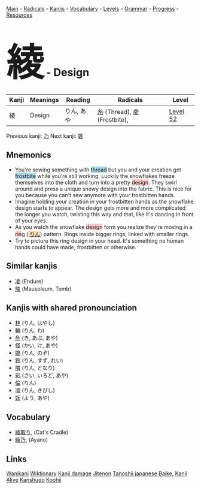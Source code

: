 <style> bigfont {font-size: 100px}</style>
[Main](../README.md) -
[Radicals](../radicals.md) -
[Kanjis](../kanjis.md) -
[Vocabulary](../vocabulary.md) -
[Levels](../levels.md) -
[Grammar](../grammar.md) - 
[Progress](../progress.md) -
[Resources](../resources.md)
# <bigfont> 綾</bigfont> - Design 

| Kanji | Meanings | Reading | Radicals | Level |
| --- | --- | --- | --- | --- |
| 綾 | Design | りん, あや | [糸](../radicals/糸.md) (Thread), [夌](../radicals/夌.md) (Frostbite),  | [Level 52](../levels/wk_level52.md) |

Previous kanji: [乃](乃.md) Next kanji: [颯](颯.md) 

## Mnemonics
 * You're sewing something with <span style="background-color:#ADD8E6"> thread</span> but you and your creation get <span style="background-color:#ADD8E6"> frostbite</span> while you're still working. Luckily the snowflakes freeze themselves into the cloth and turn into a pretty <span style="background-color:#ffcccb"> design</span>. They swirl around and press a unique snowy design into the fabric. This is nice for you because you can't sew anymore with your frostbitten hands.
* Imagine holding your creation in your frostbitten hands as the snowflake design starts to appear. The design gets more and more complicated the longer you watch, twisting this way and that, like it's dancing in front of your eyes.
* As you watch the snowflake <span style="background-color:#ffcccb"> design</span> form you realize they're moving in a <span style="background-color:#ffcccb"> rin</span>g (<span style="background-color:#fed8b1"> [りん](https://jisho.org/search/りん)</span>) pattern. Rings inside bigger rings, linked with smaller rings.
* Try to picture this ring design in your head. It's something no human hands could have made, frostbitten or otherwise.


## Similar kanjis
 * [凌](凌.md) (Endure)
* [陵](陵.md) (Mausoleum, Tomb)



## Kanjis with shared pronounciation
 * [林](林.md) (りん, はやし)
* [輪](輪.md) (りん, わ)
* [危](危.md) (き, あぶ, あや)
* [怪](怪.md) (かい, け, あや)
* [臨](臨.md) (りん, のぞ)
* [鈴](鈴.md) (りん, すず, れい)
* [隣](隣.md) (りん, となり)
* [彩](彩.md) (さい, いろど, あや)
* [倫](倫.md) (りん)
* [凛](凛.md) (りん, きびし)
* [妖](妖.md) (よう, あや)



## Vocabulary
 * [綾取り](../vocabulary/綾.md), (Cat's Cradle)
* [綾乃](../vocabulary/綾.md), (Ayano)




## Links 


[Wanikani](https://www.wanikani.com/kanji/綾)
[Wiktionary](https://en.wiktionary.org/wiki/綾)
[Kanji damage](http://www.kanjidamage.com/kanji/search?utf8=✓&q=綾)
[Jitenon](https://jitenon.com/kanji/綾)
[Tanoshii japanese](https://www.tanoshiijapanese.com/dictionary/kanji.cfm?k=綾)
[Baike](https://baike.baidu.com/item/綾),
[Kanji Alive](https://app.kanjialive.com/綾)
[Kanshudo](https://www.kanshudo.com/searchmn?q=綾)
[Koohii](https://kanji.koohii.com/study/kanji/綾)
